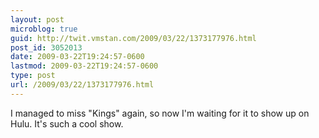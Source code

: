 ```yaml
---
layout: post
microblog: true
guid: http://twit.vmstan.com/2009/03/22/1373177976.html
post_id: 3052013
date: 2009-03-22T19:24:57-0600
lastmod: 2009-03-22T19:24:57-0600
type: post
url: /2009/03/22/1373177976.html
---
```

I managed to miss "Kings" again, so now I'm waiting for it to show up on Hulu. It's such a cool show.
